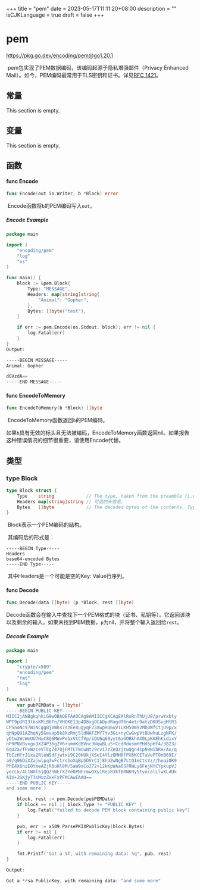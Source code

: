 +++
title = "pem"
date = 2023-05-17T11:11:20+08:00
description = ""
isCJKLanguage = true
draft = false
+++
# pem

https://pkg.go.dev/encoding/pem@go1.20.1

​	pem包实现了PEM数据编码，该编码起源于隐私增强邮件（Privacy Enhanced Mail）。如今，PEM编码最常用于TLS密钥和证书。详见[RFC 1421](https://rfc-editor.org/rfc/rfc1421.html)。


## 常量 

This section is empty.

## 变量

This section is empty.

## 函数

#### func Encode 

``` go 
func Encode(out io.Writer, b *Block) error
```

​	Encode函数将`b`的PEM编码写入`out`。

##### Encode Example
``` go 
package main

import (
	"encoding/pem"
	"log"
	"os"
)

func main() {
	block := &pem.Block{
		Type: "MESSAGE",
		Headers: map[string]string{
			"Animal": "Gopher",
		},
		Bytes: []byte("test"),
	}

	if err := pem.Encode(os.Stdout, block); err != nil {
		log.Fatal(err)
	}
}
Output:

-----BEGIN MESSAGE-----
Animal: Gopher

dGVzdA==
-----END MESSAGE-----
```

#### func EncodeToMemory 

``` go 
func EncodeToMemory(b *Block) []byte
```

​	EncodeToMemory函数返回`b`的PEM编码。

​	如果`b`具有无效的标头且无法被编码，EncodeToMemory函数返回nil。如果报告这种错误情况的细节很重要，请使用Encode代替。

## 类型

### type Block 

``` go 
type Block struct {
	Type    string            // The type, taken from the preamble (i.e. "RSA PRIVATE KEY").// 类型，取自序言(即 "RSA PRIVATE KEY")。
	Headers map[string]string // 可选的头信息。
	Bytes   []byte            // The decoded bytes of the contents. Typically a DER encoded ASN.1 structure. // 解码后的内容字节。通常是一个DER编码的ASN.1结构。
}
```

​	Block表示一个PEM编码的结构。

​	其编码后的形式是：

```
-----BEGIN Type-----
Headers
base64-encoded Bytes
-----END Type-----
```

​	其中Headers是一个可能是空的Key: Value行序列。

#### func Decode 

``` go 
func Decode(data []byte) (p *Block, rest []byte)
```

​	Decode函数会在输入中查找下一个PEM格式的块（证书、私钥等）。它返回该块以及剩余的输入。如果未找到PEM数据，`p`为nil，并将整个输入返回给`rest`。

##### Decode Example

``` go 
package main

import (
	"crypto/x509"
	"encoding/pem"
	"fmt"
	"log"
)

func main() {
	var pubPEMData = []byte(`
-----BEGIN PUBLIC KEY-----
MIICIjANBgkqhkiG9w0BAQEFAAOCAg8AMIICCgKCAgEAlRuRnThUjU8/prwYxbty
WPT9pURI3lbsKMiB6Fn/VHOKE13p4D8xgOCADpdRagdT6n4etr9atzDKUSvpMtR3
CP5noNc97WiNCggBjVWhs7szEe8ugyqF23XwpHQ6uV1LKH50m92MbOWfCtjU9p/x
qhNpQQ1AZhqNy5Gevap5k8XzRmjSldNAFZMY7Yv3Gi+nyCwGwpVtBUwhuLzgNFK/
yDtw2WcWmUU7NuC8Q6MWvPebxVtCfVp/iQU6q60yyt6aGOBkhAX0LpKAEhKidixY
nP9PNVBvxgu3XZ4P36gZV6+ummKdBVnc3NqwBLu5+CcdRdusmHPHd5pHf4/38Z3/
6qU2a/fPvWzceVTEgZ47QjFMTCTmCwNt29cvi7zZeQzjtwQgn4ipN9NibRH/Ax/q
TbIzHfrJ1xa2RteWSdFjwtxi9C20HUkjXSeI4YlzQMH0fPX6KCE7aVePTOnB69I/
a9/q96DiXZajwlpq3wFctrs1oXqBp5DVrCIj8hU2wNgB7LtQ1mCtsYz//heai0K9
PhE4X6hiE0YmeAZjR0uHl8M/5aW9xCoJ72+12kKpWAa0SFRWLy6FejNYCYpkupVJ
yecLk/4L1W0l6jQQZnWErXZYe0PNFcmwGXy1Rep83kfBRNKRy5tvocalLlwXLdUk
AIU+2GKjyT3iMuzZxxFxPFMCAwEAAQ==
-----END PUBLIC KEY-----
and some more`)

	block, rest := pem.Decode(pubPEMData)
	if block == nil || block.Type != "PUBLIC KEY" {
		log.Fatal("failed to decode PEM block containing public key")
	}

	pub, err := x509.ParsePKIXPublicKey(block.Bytes)
	if err != nil {
		log.Fatal(err)
	}

	fmt.Printf("Got a %T, with remaining data: %q", pub, rest)
}

Output:

Got a *rsa.PublicKey, with remaining data: "and some more"

```

